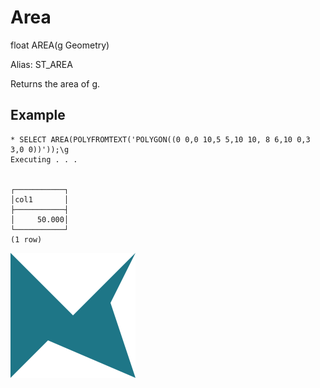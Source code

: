 # Area #

float AREA(g Geometry)

Alias: ST_AREA

Returns the area of g.

## Example ##

    * SELECT AREA(POLYFROMTEXT('POLYGON((0 0,0 10,5 5,10 10, 8 6,10 0,3 3,0 0))'));\g
    Executing . . .


    ┌───────────┐
    │col1       │
    ├───────────┤
    │     50.000│
    └───────────┘
    (1 row)

![Sample polygon](area.svg)
